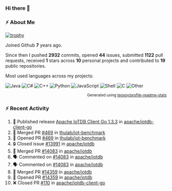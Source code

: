 ### Hi there 👋

### :zap: About Me

[![trophy](https://github-profile-trophy.vercel.app/?username=HTHou&theme=onedark)](https://github.com/ryo-ma/github-profile-trophy)
   
Joined Github **7** years ago.

Since then I pushed **2932** commits, opened **44** issues, submitted **1122** pull requests, received **1** stars across **10** personal projects and contributed to **19** public repositories.

Most used languages across my projects:

![Java](https://img.shields.io/static/v1?style=flat-square&label=%E2%A0%80&color=555&labelColor=%23b07219&message=Java%EF%B8%B189.6%25)
![C#](https://img.shields.io/static/v1?style=flat-square&label=%E2%A0%80&color=555&labelColor=%23178600&message=C%23%EF%B8%B13.9%25)
![C++](https://img.shields.io/static/v1?style=flat-square&label=%E2%A0%80&color=555&labelColor=%23f34b7d&message=C%2B%2B%EF%B8%B12.7%25)
![Python](https://img.shields.io/static/v1?style=flat-square&label=%E2%A0%80&color=555&labelColor=%233572A5&message=Python%EF%B8%B10.7%25)
![JavaScript](https://img.shields.io/static/v1?style=flat-square&label=%E2%A0%80&color=555&labelColor=%23f1e05a&message=JavaScript%EF%B8%B10.5%25)
![Shell](https://img.shields.io/static/v1?style=flat-square&label=%E2%A0%80&color=555&labelColor=%2389e051&message=Shell%EF%B8%B10.4%25)
![C](https://img.shields.io/static/v1?style=flat-square&label=%E2%A0%80&color=555&labelColor=%23555555&message=C%EF%B8%B10.4%25)
![Other](https://img.shields.io/static/v1?style=flat-square&label=%E2%A0%80&color=555&labelColor=%23ededed&message=Other%EF%B8%B11.4%25)

<p align="right"><sub>Generated using <a href="https://github.com/marketplace/actions/profile-readme-stats">teoxoy/profile-readme-stats</a></sub></p>


<!--![](https://github.com/HTHou/HTHou/blob/output/github-contribution-grid-snake.svg)-->

<!--![Haonan Hou's github stats](https://github-readme-stats.vercel.app/api?username=HTHou&count_private=true&show_icons=true&theme=onedark)-->

<!--![Haonan Hou's wakatime stats](https://github-readme-stats.vercel.app/api/wakatime?username=HTHou&layout=compact&theme=onedark)-->

<!--![Top Langs](https://github-readme-stats.vercel.app/api/top-langs/?username=HTHou&theme=onedark&layout=compact)-->

### :zap: Recent Activity
<!--START_SECTION:activity-->
1. 🚀 Published release [Apache IoTDB Client Go 1.3.3](https://github.com/apache/iotdb-client-go/releases/tag/v1.3.3) in [apache/iotdb-client-go](https://github.com/apache/iotdb-client-go)
2. 🎉 Merged PR [#469](https://github.com/thulab/iot-benchmark/pull/469) in [thulab/iot-benchmark](https://github.com/thulab/iot-benchmark)
3. 💪 Opened PR [#469](https://github.com/thulab/iot-benchmark/pull/469) in [thulab/iot-benchmark](https://github.com/thulab/iot-benchmark)
4. 🔒 Closed issue [#13991](https://github.com/apache/iotdb/issues/13991) in [apache/iotdb](https://github.com/apache/iotdb)
5. 🎉 Merged PR [#14083](https://github.com/apache/iotdb/pull/14083) in [apache/iotdb](https://github.com/apache/iotdb)
6. 🗣 Commented on [#14083](https://github.com/apache/iotdb/pull/14083#issuecomment-2527998643) in [apache/iotdb](https://github.com/apache/iotdb)
7. 🗣 Commented on [#14083](https://github.com/apache/iotdb/pull/14083#issuecomment-2527461595) in [apache/iotdb](https://github.com/apache/iotdb)
8. 🎉 Merged PR [#14359](https://github.com/apache/iotdb/pull/14359) in [apache/iotdb](https://github.com/apache/iotdb)
9. 💪 Opened PR [#14359](https://github.com/apache/iotdb/pull/14359) in [apache/iotdb](https://github.com/apache/iotdb)
10. ❌ Closed PR [#110](https://github.com/apache/iotdb-client-go/pull/110) in [apache/iotdb-client-go](https://github.com/apache/iotdb-client-go)
<!--END_SECTION:activity-->

<!--
**HTHou/HTHou** is a ✨ _special_ ✨ repository because its `README.md` (this file) appears on your GitHub profile.

Here are some ideas to get you started:

- 🔭 I’m currently working on ...
- 🌱 I’m currently learning ...
- 👯 I’m looking to collaborate on ...
- 🤔 I’m looking for help with ...
- 💬 Ask me about ...
- 📫 How to reach me: ...
- 😄 Pronouns: ...
- ⚡ Fun fact: ...
-->
